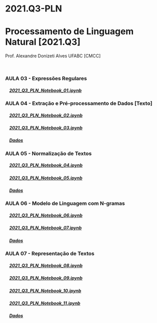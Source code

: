 # 2021.Q3-PLN
# Processamento de Linguagem Natural [2021.Q3]

Prof. Alexandre Donizeti Alves
UFABC [CMCC]

<br>

### **AULA 03 - Expressões Regulares**

##### &nbsp;&nbsp;&nbsp; [2021_Q3_PLN_Notebook_01.ipynb](https://github.com/adalves-ufabc/2021.Q3-PLN/blob/main/Aula%2003/2021_Q3_PLN_Notebook_01.ipynb)

### **AULA 04 - Extração e Pré-processamento de Dados [Texto]**

##### &nbsp;&nbsp;&nbsp; [2021_Q3_PLN_Notebook_02.ipynb](https://github.com/adalves-ufabc/2021.Q3-PLN/blob/main/Aula%2004/2021_Q3_PLN_Notebook_02.ipynb)
  
##### &nbsp;&nbsp;&nbsp; [2021_Q3_PLN_Notebook_03.ipynb](https://github.com/adalves-ufabc/2021.Q3-PLN/blob/main/Aula%2004/2021_Q3_PLN_Notebook_03.ipynb)

##### &nbsp;&nbsp;&nbsp; [Dados](https://drive.google.com/drive/folders/19WMti6LyQTR4XLGiVEZ5Oumz9BLJRr2e?usp=sharing) 

### **AULA 05 - Normalização de Textos**

##### &nbsp;&nbsp;&nbsp; [2021_Q3_PLN_Notebook_04.ipynb](https://github.com/adalves-ufabc/2021.Q3-PLN/blob/main/Aula%2005/2021_Q3_PLN_Notebook_04.ipynb)
  
##### &nbsp;&nbsp;&nbsp; [2021_Q3_PLN_Notebook_05.ipynb](https://github.com/adalves-ufabc/2021.Q3-PLN/blob/main/Aula%2005/2021_Q3_PLN_Notebook_05.ipynb)
  
##### &nbsp;&nbsp;&nbsp; [Dados](https://github.com/adalves-ufabc/2021.Q3-PLN/tree/main/Aula%2005/dados) 

### **AULA 06 - Modelo de Linguagem com N-gramas**

##### &nbsp;&nbsp;&nbsp; [2021_Q3_PLN_Notebook_06.ipynb](https://github.com/adalves-ufabc/2021.Q3-PLN/blob/main/Aula%2006/2021_Q3_PLN_Notebook_06.ipynb)
  
##### &nbsp;&nbsp;&nbsp; [2021_Q3_PLN_Notebook_07.ipynb](https://github.com/adalves-ufabc/2021.Q3-PLN/blob/main/Aula%2006/2021_Q3_PLN_Notebook_07.ipynb)
  
##### &nbsp;&nbsp;&nbsp; [Dados](https://github.com/adalves-ufabc/2021.Q3-PLN/tree/main/Aula%2006/dados) 

### **AULA 07 - Representação de Textos**

##### &nbsp;&nbsp;&nbsp; [2021_Q3_PLN_Notebook_08.ipynb](https://github.com/adalves-ufabc/2021.Q3-PLN/blob/main/Aula%2007/2021_Q3_PLN_Notebook_08.ipynb)
  
##### &nbsp;&nbsp;&nbsp; [2021_Q3_PLN_Notebook_09.ipynb](https://github.com/adalves-ufabc/2021.Q3-PLN/blob/main/Aula%2007/2021_Q3_PLN_Notebook_09.ipynb)

##### &nbsp;&nbsp;&nbsp; [2021_Q3_PLN_Notebook_10.ipynb](https://github.com/adalves-ufabc/2021.Q3-PLN/blob/main/Aula%2007/2021_Q3_PLN_Notebook_10.ipynb)

##### &nbsp;&nbsp;&nbsp; [2021_Q3_PLN_Notebook_11.ipynb](https://github.com/adalves-ufabc/2021.Q3-PLN/blob/main/Aula%2007/2021_Q3_PLN_Notebook_11.ipynb)
  
##### &nbsp;&nbsp;&nbsp; [Dados](https://github.com/adalves-ufabc/2021.Q3-PLN/tree/main/Aula%2007/dados) 



